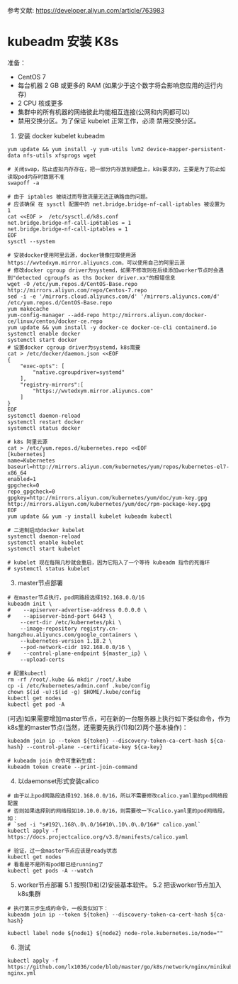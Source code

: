 
参考文献: https://developer.aliyun.com/article/763983

# kubeadm 安装 K8s
准备：
* CentOS 7
* 每台机器 2 GB 或更多的 RAM (如果少于这个数字将会影响您应用的运行内存)
* 2 CPU 核或更多
* 集群中的所有机器的网络彼此均能相互连接(公网和内网都可以)
* 禁用交换分区。为了保证 kubelet 正常工作，必须 禁用交换分区。

1. 安装 docker kubelet kubeadm
```shell script
yum update && yum install -y yum-utils lvm2 device-mapper-persistent-data nfs-utils xfsprogs wget

# 关闭swap，防止虚拟内存存在，把一部分内存放到硬盘上，k8s要求的，主要是为了防止如读取pod内存时数据不准
swapoff -a

# 由于 iptables 被绕过而导致流量无法正确路由的问题。
# 应该确保 在 sysctl 配置中的 net.bridge.bridge-nf-call-iptables 被设置为 1
cat <<EOF >  /etc/sysctl.d/k8s.conf
net.bridge.bridge-nf-call-ip6tables = 1
net.bridge.bridge-nf-call-iptables = 1
EOF
sysctl --system

# 安装docker使用阿里云源，docker镜像拉取使用源https://wvtedxym.mirror.aliyuncs.com，可以使用自己的阿里云源
# 修改docker cgroup driver为systemd，如果不修改则在后续添加worker节点时会遇到"detected cgroupfs as ths Docker driver.xx"的报错信息
wget -O /etc/yum.repos.d/CentOS-Base.repo http://mirrors.aliyun.com/repo/Centos-7.repo
sed -i -e '/mirrors.cloud.aliyuncs.com/d' '/mirrors.aliyuncs.com/d' /etc/yum.repos.d/CentOS-Base.repo
yum makecache
yum-config-manager --add-repo http://mirrors.aliyun.com/docker-ce/linux/centos/docker-ce.repo
yum update && yum install -y docker-ce docker-ce-cli containerd.io
systemctl enable docker
systemctl start docker
# 设置docker cgroup driver为systemd，k8s需要
cat > /etc/docker/daemon.json <<EOF
{
	"exec-opts": [
		"native.cgroupdriver=systemd"
	],
	"registry-mirrors":[
		"https://wvtedxym.mirror.aliyuncs.com"
	]
}
EOF
systemctl daemon-reload
systemctl restart docker
systemctl status docker
```

```shell script
# k8s 阿里云源
cat > /etc/yum.repos.d/kubernetes.repo <<EOF
[kubernetes]
name=Kubernetes
baseurl=http://mirrors.aliyun.com/kubernetes/yum/repos/kubernetes-el7-x86_64
enabled=1
gpgcheck=0
repo_gpgcheck=0
gpgkey=http://mirrors.aliyun.com/kubernetes/yum/doc/yum-key.gpg http://mirrors.aliyun.com/kubernetes/yum/doc/rpm-package-key.gpg
EOF
yum update && yum -y install kubelet kubeadm kubectl

# 二进制启动docker kubelet
systemctl daemon-reload
systemctl enable kubelet
systemctl start kubelet

# kubelet 现在每隔几秒就会重启，因为它陷入了一个等待 kubeadm 指令的死循环
# systemctl status kubelet
```

3. master节点部署
```shell script
# 在master节点执行，pod网路段选择192.168.0.0/16
kubeadm init \
#    --apiserver-advertise-address 0.0.0.0 \
#    --apiserver-bind-port 6443 \
    --cert-dir /etc/kubernetes/pki \
    --image-repository registry.cn-hangzhou.aliyuncs.com/google_containers \
    --kubernetes-version 1.18.2 \
    --pod-network-cidr 192.168.0.0/16 \
#    --control-plane-endpoint ${master_ip} \
    --upload-certs

# 配置kubectl
rm -rf /root/.kube && mkdir /root/.kube
cp -i /etc/kubernetes/admin.conf .kube/config
chown $(id -u):$(id -g) $HOME/.kube/config
kubectl get nodes
kubectl get pod -A
```

(可选)如果需要增加master节点，可在新的一台服务器上执行如下类似命令，作为k8s里的master节点(当然，还需要先执行(1)和(2)两个基本操作)：
```shell script
kubeadm join ip --token ${token} --discovery-token-ca-cert-hash ${ca-hash} --control-plane --certificate-key ${ca-key}
```

```shell script
# kubeadm join 命令可重新生成：
kubeadm token create --print-join-command
```

4. 以daemonset形式安装calico
```shell script
# 由于以上pod网路段选择192.168.0.0/16，所以不需要修改calico.yaml里的pod网络段配置
# 否则如果选择别的网络段如10.10.0.0/16，则需要改一下calico.yaml里的pod网络段，如：
# `sed -i "s#192\.168\.0\.0/16#10\.10\.0\.0/16#" calico.yaml`
kubectl apply -f https://docs.projectcalico.org/v3.8/manifests/calico.yaml

# 验证，过一会master节点应该是ready状态
kubectl get nodes
# 看看是不是所有pod都已经running了
kubectl get pods -A --watch
```

5. worker节点部署
5.1 按照(1)和(2)安装基本软件。
5.2 把该worker节点加入k8s集群
```shell script
# 执行第三步生成的命令，一般类似如下：
kubeadm join ip --token ${token} --discovery-token-ca-cert-hash ${ca-hash}

kubectl label node ${node1} ${node2} node-role.kubernetes.io/node=""
```

6. 测试

```shell script
kubectl apply -f https://github.com/lx1036/code/blob/master/go/k8s/network/nginx/minikube-nginx.yml
```
